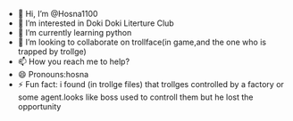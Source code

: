 - 👋 Hi, I’m @Hosna1100
- 👀 I’m interested in Doki Doki Literture Club
- 🌱 I’m currently learning python
- 💞️ I’m looking to collaborate on trollface(in game,and the one who is trapped by trollge)
- 📫 How you reach me to help?
- 😄 Pronouns:hosna
- ⚡ Fun fact: i found (in trollge files) that trollges controlled by a factory or some agent.looks like boss used to controll them but he lost the opportunity

<!---
Hosna1100/Hosna1100 is a ✨ special ✨ repository because its `README.md` (this file) appears on your GitHub profile.
You can click the Preview link to take a look at your changes.
--->
